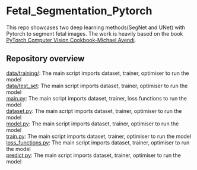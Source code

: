 # Fetal_Segmentation_Pytorch
This repo showcases two deep learning methods(SegNet and UNet) with Pytorch to segment fetal images. The work is heavily based on the book [
PyTorch Computer Vision Cookbook-Michael Avendi](https://www.packtpub.com/product/pytorch-computer-vision-cookbook/9781838644833).
## Repository overview
[data/training/](https://github.com/SimonZeng7108/Fetal_Segmentation_Pytorch/tree/main/data/training): The main script imports dataset, trainer, optimiser to run the model <br/>
[data/test_set](https://github.com/SimonZeng7108/Fetal_Segmentation_Pytorch/tree/main/data/test_set): The main script imports dataset, trainer, optimiser to run the model <br/>
[main.py](https://github.com/SimonZeng7108/Fetal_Segmentation_Pytorch/blob/main/main.py): The main script imports dataset, trainer, loss functions to run the model <br/>
[dataset.py](https://github.com/SimonZeng7108/Fetal_Segmentation_Pytorch/blob/main/dataset.py): The main script imports dataset, trainer, optimiser to run the model <br/>
[model.py](https://github.com/SimonZeng7108/Fetal_Segmentation_Pytorch/blob/main/model.py): The main script imports dataset, trainer, optimiser to run the model <br/>
[train.py](https://github.com/SimonZeng7108/Fetal_Segmentation_Pytorch/blob/main/train.py): The main script imports dataset, trainer, optimiser to run the model <br/>
[loss_functions.py](https://github.com/SimonZeng7108/Fetal_Segmentation_Pytorch/blob/main/loss_functions.py): The main script imports dataset, trainer, optimiser to run the model <br/>
[predict.py](https://github.com/SimonZeng7108/Fetal_Segmentation_Pytorch/blob/main/predict.py): The main script imports dataset, trainer, optimiser to run the model <br/>
